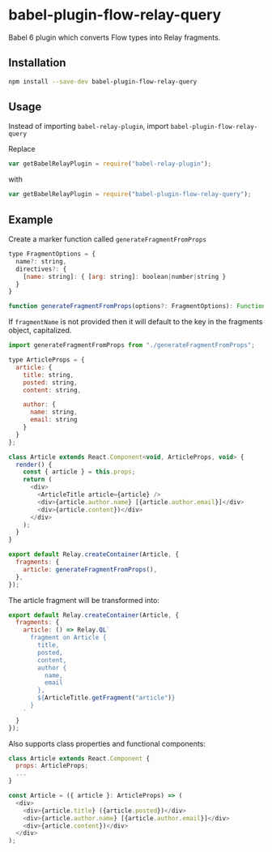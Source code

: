 # babel-plugin-flow-relay-query

Babel 6 plugin which converts Flow types into Relay fragments.

## Installation

```sh
npm install --save-dev babel-plugin-flow-relay-query
```

## Usage

Instead of importing ```babel-relay-plugin```, import ```babel-plugin-flow-relay-query```

Replace

```javascript
var getBabelRelayPlugin = require("babel-relay-plugin");
```
with

```javascript
var getBabelRelayPlugin = require("babel-plugin-flow-relay-query");
```

## Example

Create a marker function called ```generateFragmentFromProps```

```javascript
type FragmentOptions = {
  name?: string,
  directives?: {
    [name: string]: { [arg: string]: boolean|number|string }
  }
}

function generateFragmentFromProps(options?: FragmentOptions): Function {}
```

If ```fragmentName``` is not provided then it will default to the key in the fragments object, capitalized.

```javascript
import generateFragmentFromProps from "./generateFragmentFromProps";

type ArticleProps = {
  article: {
    title: string,
    posted: string,
    content: string,

    author: {
      name: string,
      email: string
    }
  }
};

class Article extends React.Component<void, ArticleProps, void> {
  render() {
    const { article } = this.props;
    return (
      <div>
        <ArticleTitle article={article} />
        <div>{article.author.name} [{article.author.email}]</div>
        <div>{article.content})</div>
      </div>
    );
  }
}

export default Relay.createContainer(Article, {
  fragments: {
    article: generateFragmentFromProps(),
  },
});
```

The article fragment will be transformed into:

```javascript
export default Relay.createContainer(Article, {
  fragments: {
    article: () => Relay.QL`
      fragment on Article {
        title,
        posted,
        content,
        author {
          name,
          email
        },
        ${ArticleTitle.getFragment("article")}
      }
    `
  }
});
```

Also supports class properties and functional components:

```javascript
class Article extends React.Component {
  props: ArticleProps;
  ...
}
```

```javascript
const Article = ({ article }: ArticleProps) => (
  <div>
    <div>{article.title} ({article.posted})</div>
    <div>{article.author.name} [{article.author.email}]</div>
    <div>{article.content})</div>
  </div>
);
```
